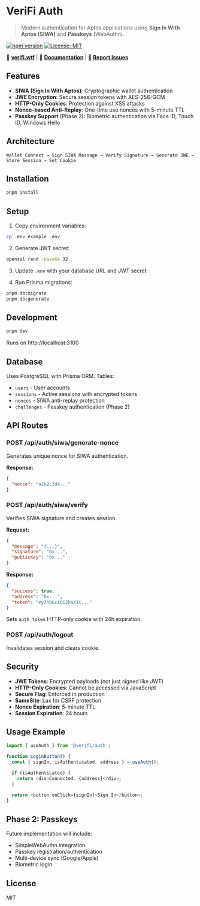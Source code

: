 # VeriFi Auth

> Modern authentication for Aptos applications using **Sign In With Aptos (SIWA)** and **Passkeys** (WebAuthn).

[![npm version](https://img.shields.io/npm/v/@verifi/auth.svg)](https://www.npmjs.com/package/@verifi/auth)
[![License: MIT](https://img.shields.io/badge/License-MIT-yellow.svg)](https://opensource.org/licenses/MIT)

🔗 **[verifi.wtf](https://verifi.wtf)** | 📖 **[Documentation](./USAGE.md)** | 🐛 **[Report Issues](https://github.com/verifi-labs/verifi-auth/issues)**

## Features

- **SIWA (Sign In With Aptos)**: Cryptographic wallet authentication
- **JWE Encryption**: Secure session tokens with AES-256-GCM
- **HTTP-Only Cookies**: Protection against XSS attacks
- **Nonce-based Anti-Replay**: One-time use nonces with 5-minute TTL
- **Passkey Support** (Phase 2): Biometric authentication via Face ID, Touch ID, Windows Hello

## Architecture

```
Wallet Connect → Sign SIWA Message → Verify Signature → Generate JWE → Store Session → Set Cookie
```

## Installation

```bash
pnpm install
```

## Setup

1. Copy environment variables:
```bash
cp .env.example .env
```

2. Generate JWT secret:
```bash
openssl rand -base64 32
```

3. Update `.env` with your database URL and JWT secret

4. Run Prisma migrations:
```bash
pnpm db:migrate
pnpm db:generate
```

## Development

```bash
pnpm dev
```

Runs on http://localhost:3100

## Database

Uses PostgreSQL with Prisma ORM. Tables:
- `users` - User accounts
- `sessions` - Active sessions with encrypted tokens
- `nonces` - SIWA anti-replay protection
- `challenges` - Passkey authentication (Phase 2)

## API Routes

### POST /api/auth/siwa/generate-nonce
Generates unique nonce for SIWA authentication.

**Response:**
```json
{
  "nonce": "a1b2c3d4..."
}
```

### POST /api/auth/siwa/verify
Verifies SIWA signature and creates session.

**Request:**
```json
{
  "message": "{...}",
  "signature": "0x...",
  "publicKey": "0x..."
}
```

**Response:**
```json
{
  "success": true,
  "address": "0x...",
  "token": "eyJhbGciOiJkaXIi..."
}
```

Sets `auth_token` HTTP-only cookie with 24h expiration.

### POST /api/auth/logout
Invalidates session and clears cookie.

## Security

- **JWE Tokens**: Encrypted payloads (not just signed like JWT)
- **HTTP-Only Cookies**: Cannot be accessed via JavaScript
- **Secure Flag**: Enforced in production
- **SameSite**: Lax for CSRF protection
- **Nonce Expiration**: 5-minute TTL
- **Session Expiration**: 24 hours

## Usage Example

```typescript
import { useAuth } from '@verifi/auth';

function LoginButton() {
  const { signIn, isAuthenticated, address } = useAuth();

  if (isAuthenticated) {
    return <div>Connected: {address}</div>;
  }

  return <button onClick={signIn}>Sign In</button>;
}
```

## Phase 2: Passkeys

Future implementation will include:
- SimpleWebAuthn integration
- Passkey registration/authentication
- Multi-device sync (Google/Apple)
- Biometric login

## License

MIT
